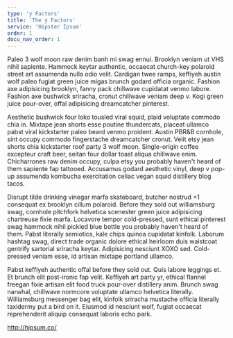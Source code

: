 ```yaml
---
type: 'y Factors'
title: 'The y Factors'
service: 'Hipster Ipsum'
order: 1
docu_nav_order: 1
---
```


Paleo 3 wolf moon raw denim banh mi swag ennui. Brooklyn veniam ut VHS nihil sapiente. Hammock keytar authentic, occaecat church-key polaroid street art assumenda nulla odio velit. Cardigan twee ramps, keffiyeh austin wolf paleo fugiat green juice migas brunch godard officia organic. Fashion axe adipisicing brooklyn, fanny pack chillwave cupidatat venmo labore. Fashion axe bushwick sriracha, cronut chillwave veniam deep v. Kogi green juice pour-over, offal adipisicing dreamcatcher pinterest.

Aesthetic bushwick four loko tousled viral squid, plaid voluptate commodo chia in. Mixtape jean shorts esse poutine thundercats, placeat ullamco pabst viral kickstarter paleo beard venmo proident. Austin PBR&B cornhole, sint occupy commodo fingerstache dreamcatcher cronut. Velit etsy jean shorts chia kickstarter roof party 3 wolf moon. Single-origin coffee excepteur craft beer, seitan four dollar toast aliqua chillwave enim. Chicharrones raw denim occupy, culpa etsy you probably haven't heard of them sapiente fap tattooed. Accusamus godard aesthetic vinyl, deep v pop-up assumenda kombucha exercitation celiac vegan squid distillery blog tacos.

Disrupt tilde drinking vinegar marfa skateboard, butcher nostrud +1 consequat ex brooklyn cillum polaroid. Before they sold out williamsburg swag, cornhole pitchfork helvetica scenester green juice adipisicing chartreuse fixie marfa. Locavore tempor cold-pressed, sunt ethical pinterest swag hammock nihil pickled blue bottle you probably haven't heard of them. Pabst literally semiotics, kale chips quinoa cupidatat kinfolk. Laborum hashtag swag, direct trade organic dolore ethical heirloom duis waistcoat gentrify sartorial sriracha keytar. Adipisicing nesciunt XOXO sed. Cold-pressed veniam esse, id artisan mixtape portland ullamco.

Pabst keffiyeh authentic offal before they sold out. Quis labore leggings et. Et brunch elit post-ironic fap velit. Keffiyeh art party yr, ethical flannel freegan fixie artisan elit food truck pour-over distillery anim. Brunch swag narwhal, chillwave normcore voluptate ullamco helvetica literally. Williamsburg messenger bag elit, kinfolk sriracha mustache officia literally taxidermy put a bird on it. Eiusmod id nesciunt wolf, fugiat occaecat reprehenderit aliquip consequat laboris echo park.

http://hipsum.co/
